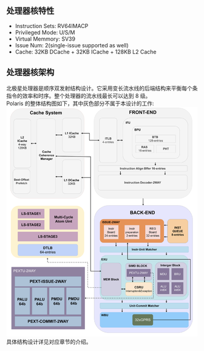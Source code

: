 ## 处理器核特性
- Instruction Sets: RV64IMACP
- Privileged Mode: U/S/M
- Virtual Memmory: SV39
- Issue Num: 2(single-issue supported as well)
- Cache: 32KB DCache + 32KB ICache + 128KB L2 Cache
## 处理器核架构
北极星处理器是顺序双发射结构设计。它采用变长流水线的后端结构来平衡每个条指令的效率和时序。整个处理器的流水线最长可以达到 8 级。<br />Polaris 的整体结构图如下，其中灰色部分不属于本设计的工作: <br />![image.png](https://github.com/CallWoa/OpenBPU2-doc/blob/master/image/arch.png?raw=true)<br />具体结构设计详见对应章节的介绍。
